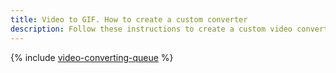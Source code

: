 ```yaml
---
title: Video to GIF. How to create a custom converter
description: Follow these instructions to create a custom video converter using the FFmpeg utility and {{ message-queue-full-name }}. This guide is intended for Linux and macOS users.
---
```


{% include [video-converting-queue](../../_includes/video-converting-queue.md) %}
